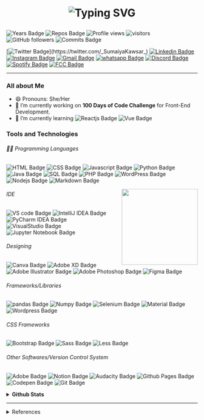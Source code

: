 <h1 align="center"> 

![Typing SVG](https://readme-typing-svg.herokuapp.com?font=Caveat&color=black&size=30&center=true&width=500&lines=Hello%2C+World!;Sumaiya+Kawsar+here.;)

</h1>

 ![Years Badge](https://badges.pufler.dev/years/sumaiyakawsar?&style=flat&color=black&labelColor=purple) ![Repos Badge](https://badges.pufler.dev/repos/sumaiyakawsar?&style=flat&color=black&labelColor=indigo) ![Profile views](https://gpvc.arturio.dev/sumaiyakawsar) ![visitors](https://visitor-badge-reloaded.herokuapp.com/badge?page_id=sumaiyakawsar&lcolor=red&color=black) ![GitHub followers](https://img.shields.io/github/followers/sumaiyakawsar?label=Followers&style=flat&color=black&labelColor=blue) ![Commits Badge](https://badges.pufler.dev/commits/yearly/sumaiyakawsar?&style=flat&color=black&labelColor=magenta)
 



[![Twitter Badge](https://img.shields.io/badge/-_SumaiyaKawsar_-55acee?style=plastic&labelColor=55acee&logo=twitter&logoColor=white&link=https://twitter.com/_SumaiyaKawsar_)](https://twitter.com/_SumaiyaKawsar_) [![Linkedin Badge](https://img.shields.io/badge/-Sumaiya_Kawsar-0e76a8?style=plastic&labelColor=0e76a8&logo=linkedin&logoColor=white)](https://www.linkedin.com/in/sumaiya-kawsar/) [![Instagram Badge](https://img.shields.io/badge/-sumaiyakawsar_-E4405F?style=plastic&labelColor=E4405F&logo=instagram&logoColor=white)](https://www.instagram.com/sumaiyakawsar_/) [![Gmail Badge](https://img.shields.io/badge/-sumaiya.kawsar693@gmail.com-c0392b?style=plastic&labelColor=c0392b&logo=gmail&logoColor=white)](mailto:sumaiyakawsar693@gmail.com) [![whatsapp Badge](https://img.shields.io/badge/-WhatsApp-25D366?style=plastic&labelColor=25D366&logo=whatsapp&logoColor=white)](https://wa.me/+966570406609) [![Discord Badge](https://img.shields.io/badge/-Discord-5865F2?style=plastic&labelColor=5865F2&logo=Discord&logoColor=white)](https://discordapp.com/users/522597510406078483) [![Spotify Badge](https://img.shields.io/badge/-Spotify-1ED760?style=plastic&labelColor=1ED760&logo=spotify&logoColor=white)](https://open.spotify.com/user/21hzvlxvqkqns6v3qpsletqbq) [![FCC Badge](https://img.shields.io/badge/-freeCodeCamp-0A0A23?style=plastic&labelColor=0A0A23&logo=freeCodeCamp&logoColor=white)](https://www.freecodecamp.org/sumaiyakawsar)

-----

### All about Me
- 😄 Pronouns: She/Her
- 🔭 I’m currently working on **100 Days of Code Challenge** for Front-End Development.
- 🌱 I’m currently learning ![Reactjs Badge](https://img.shields.io/badge/-React-61DAFB?style=flat&labelColor=black&logo=react&logoColor=61DAFB) ![Vue Badge](https://img.shields.io/badge/-Vue-4FC08D?style=flat&labelColor=black&logo=vue.js&logoColor=4FC08D) 

<!-- - 🤔 Currently I am looking for a full-time-job/Complete my Masters - 
⚡ Fun fact: ...-->

### Tools and Technologies 
###### 👨‍💻 Programming Languages

![HTML Badge](https://img.shields.io/badge/-HTML-E34F26?style=for-the-badge&labelColor=black&logo=html5&logoColor=E34F26) ![CSS Badge](https://img.shields.io/badge/-CSS-1572B6?style=for-the-badge&labelColor=black&logo=css3&logoColor=1572B6) ![Javascript Badge](https://img.shields.io/badge/-Javascript-F7DF1E?style=for-the-badge&labelColor=black&logo=javascript&logoColor=F7DF1E) ![Python Badge](https://img.shields.io/badge/-Python-3776AB?style=for-the-badge&labelColor=black&logo=python&logoColor=3776AB) ![Java Badge](https://img.shields.io/badge/-Java-007396?style=for-the-badge&labelColor=black&logo=java&logoColor=007396) ![SQL Badge](https://img.shields.io/badge/-SQL-4479A1?style=for-the-badge&labelColor=black&logo=MySQL&logoColor=4479A1) ![PHP Badge](https://img.shields.io/badge/-PHP-777BB4?style=for-the-badge&labelColor=black&logo=PHP&logoColor=777BB4) ![WordPress Badge](https://img.shields.io/badge/-WordPress-21759B?style=for-the-badge&labelColor=black&logo=WordPress&logoColor=21759B) ![Nodejs Badge](https://img.shields.io/badge/-Nodejs-339933?style=for-the-badge&labelColor=black&logo=node.js&logoColor=339933)
![Markdown Badge](https://img.shields.io/badge/-Markdown-black?style=for-the-badge&labelColor=black&logo=Markdown&logoColor=white)


<img align="right" width="200" src="https://spotify-github-profile.vercel.app/api/view?uid=21hzvlxvqkqns6v3qpsletqbq&cover_image=true&theme=default"/>


###### IDE
![VS code Badge](https://img.shields.io/badge/-VS_code-007ACC?style=flat&labelColor=black&logo=VisualStudioCode&logoColor=007ACC) ![IntelliJ IDEA Badge](https://img.shields.io/badge/-IntelliJ_IDEA-FD305B?style=flat&labelColor=black&logo=IntelliJIDEA&logoColor=white) ![PyCharm IDEA Badge](https://img.shields.io/badge/-PyCharm-21D789?style=flat&labelColor=black&logo=PyCharm&logoColor=white) ![VisualStudio Badge](https://img.shields.io/badge/-VisualStudio-5C2D91?style=flat&labelColor=black&logo=VisualStudio&logoColor=5C2D91) ![Jupyter Notebook Badge](https://img.shields.io/badge/-Jupyter_Notebook-F37626?style=flat&labelColor=black&logo=Jupyter&logoColor=F37626)
###### Designing 
![Canva Badge](https://img.shields.io/badge/-Canva-00C4CC?style=flat&labelColor=black&logo=Canva&logoColor=00C4CC) ![Adobe XD Badge](https://img.shields.io/badge/-Adobe_XD-FF61F6?style=flat&labelColor=black&logo=AdobeXD&logoColor=FF61F6) ![Adobe Illustrator Badge](https://img.shields.io/badge/-Adobe_Illustrator-FF9A00?style=flat&labelColor=black&logo=AdobeIllustrator&logoColor=FF9A00) ![Adobe Photoshop Badge](https://img.shields.io/badge/-Adobe_Photoshop-31A8FF?style=flat&labelColor=black&logo=AdobePhotoshop&logoColor=31A8FF) ![Figma Badge](https://img.shields.io/badge/-Figma-F24E1E?style=flat&labelColor=black&logo=Figma&logoColor=F24E1E)

###### Frameworks/Libraries
![pandas Badge](https://img.shields.io/badge/-Pandas-150458?style=flat&labelColor=black&logo=pandas&logoColor=150458) ![Numpy Badge](https://img.shields.io/badge/-Numpy-013243?style=flat&labelColor=black&logo=numpy&logoColor=013243) ![Selenium Badge](https://img.shields.io/badge/-Selenium-43B02A?style=flat&labelColor=black&logo=selenium&logoColor=43B02A) ![Material Badge](https://img.shields.io/badge/-Material_UI-0081CB?style=flat&labelColor=black&logo=materialUI&logoColor=0081CB) ![Wordpress Badge](https://img.shields.io/badge/-Wordpress-21759B?style=flat&labelColor=black&logo=Wordpress&logoColor=21759B)

###### CSS Frameworks
![Bootstrap Badge](https://img.shields.io/badge/-Bootstrap-7952B3?style=flat&labelColor=black&logo=bootstrap&logoColor=7952B3) ![Sass Badge](https://img.shields.io/badge/-Sass-CC6699?style=flat&labelColor=black&logo=Sass&logoColor=CC6699) ![Less Badge](https://img.shields.io/badge/-Less-CC6699?style=flat&labelColor=black&logo=Less&logoColor=CC6699)
###### Other Softwares/Version Control System
![Adobe Badge](https://img.shields.io/badge/-Adobe-FF0000?style=flat&labelColor=black&logo=adobe&logoColor=FF0000)  ![Notion Badge](https://img.shields.io/badge/-Notion-black?style=flat&labelColor=black&logo=Notion&logoColor=white) ![Audacity Badge](https://img.shields.io/badge/-Audacity-0000CC?style=flat&labelColor=black&logo=Audacity&logoColor=0000CC) ![Github Pages Badge](https://img.shields.io/badge/-Github_Pages-black?style=flat&labelColor=black&logo=Github&logoColor=white) ![Codepen Badge](https://img.shields.io/badge/-Codepen-black?style=flat&labelColor=black&logo=Codepen&logoColor=white) ![Git Badge](https://img.shields.io/badge/-Git-F05032?style=flat&labelColor=black&logo=Git&logoColor=F05032)



<details>
  <summary> <b>Github Stats</b> </summary>

<!--  ### Github Stats -->
<p align="center">
<img align="center" width="400" src="https://github-readme-stats.vercel.app/api?username=sumaiyakawsar&count_private=true&theme=midnight-purple&show_icons=true&border_radius=30px&include_all_commits=true&hide_border=true&custom_title=SK's Github Stats"/>

<img align="center" width="400" src="https://github-readme-streak-stats.herokuapp.com/?user=sumaiyakawsar&theme=midnight-purple&fire=yellow&currStreakLabel=red&currStreakNum=red&hide_border=true"/>


<img align="center" width="400" src="https://github-readme-stats.vercel.app/api/top-langs/?username=sumaiyakawsar&hide=batchfile,python,Visual%20Basic%20.Net,ruby&langs_count=6&layout=compact&count_private=true&theme=midnight-purple&border_radius=30px&hide_border=true&hide_title=true"/>

![trophy](https://github-profile-trophy.vercel.app/?username=sumaiyakawsar&row=1&column=7&theme=discord&no-bg=true&no-frame=true)

![Sumaiya's github activity graph](https://activity-graph.herokuapp.com/graph?username=sumaiyakawsar&theme=xcode)

</p>

</details>

----

<details>
  <summary>References</summary>
  

| Name                               | Repository Link                                                |
| ---------------------------------- | -------------------------------------------------------------- |
| _Title with Typing Feature_        | https://git.io/typing-svg                                      |
| _Github Readme Stats and Top Lang_ | https://github.com/anuraghazra/github-readme-stats             |
| _Github Profile Views Counter_     | https://github.com/arturssmirnovs/github-profile-views-counter |
| _Github Profile Trophy_            | https://github.com/ryo-ma/github-profile-trophy                |
| _Github Readme Streak Stats_       | https://github.com/DenverCoder1/github-readme-streak-stats     |
| _Github Readme Activity Graph_     | https://github.com/Ashutosh00710/github-readme-activity-graph  |
| _Profile Badges_                   | https://www.shields.io/                                        |
| _Years & Repos Counter_            | https://pufler.dev/git-badges/                                 |
| _Spotify Now Playing Card_         | https://github.com/kittinan/spotify-github-profile             |

</details>

<!--
 ![Sumaiya's github stats](https://github-readme-stats.vercel.app/api?username=sumaiyakawsar&count_private=true&theme=midnight-purple&show_icons=true&border_radius=30px&include_all_commits=true&hide_border=true&hide_title=true) 
 
 ![GitHub Streak](https://github-readme-streak-stats.herokuapp.com/?user=sumaiyakawsar&theme=midnight-purple&fire=yellow&currStreakLabel=red&currStreakNum=red&hide_border=true)  

![Top Langs](https://github-readme-stats.vercel.app/api/top-langs/?username=sumaiyakawsar&hide=batchfile,python,Visual%20Basic%20.Net,ruby&langs_count=6&layout=compact&count_private=true&theme=midnight-purple&border_radius=30px&hide_border=true) 

![spotify-github-profile](https://spotify-github-profile.vercel.app/api/view?uid=21hzvlxvqkqns6v3qpsletqbq&cover_image=true&theme=default)

github stats
bg_color=360,ea6161,ffc64d,fffc4d,52fa5a
text_color=black&icon_color=000

Streak
&dates=2FD3EB&currStreakNum=red&fire=red&ring=purple&sideLabels=white&sideNums=green&stroke=red

 [![Spotify](https://novatorem.vercel.app/api/spotify)](https://open.spotify.com/user/21hzvlxvqkqns6v3qpsletqbq)

 Gists Count
[![Gists Badge](https://badges.pufler.dev/gists/sumaiyakawsar)](https://badges.pufler.dev)


### for Reps
[![Updated Badge](https://badges.pufler.dev/updated/{username}/{repo name})](https://badges.pufler.dev)

 counts visits
[![Visits Badge](https://badges.pufler.dev/visits/{username}/{repo name})](https://badges.pufler.dev)

created
[![Created Badge](https://badges.pufler.dev/created/{username}/{repo name})](https://badges.pufler.dev)

[![Contributors Display](https://badges.pufler.dev/contributors/{username}/{repo name}?size=50&padding=5&bots=true)](https://badges.pufler.dev)

-->
